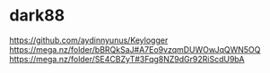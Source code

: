 # dark88
https://github.com/aydinnyunus/Keylogger
https://mega.nz/folder/bBRQkSaJ#A7Eo9vzqmDUWOwJqQWN5OQ
https://mega.nz/folder/SE4CBZyT#3Fqg8NZ9dGr92RiScdU9bA
